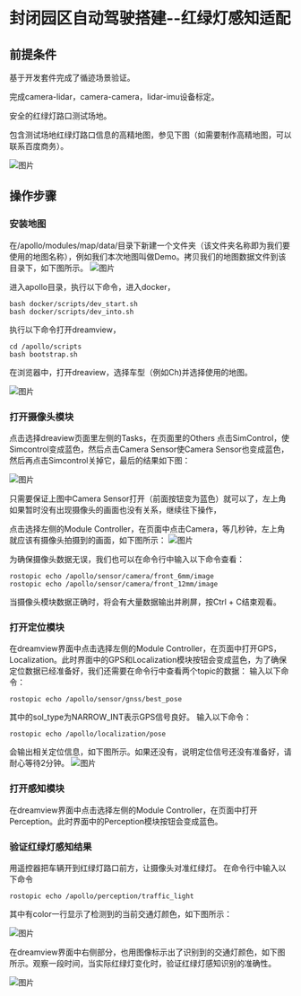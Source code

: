 # 封闭园区自动驾驶搭建--红绿灯感知适配

## 前提条件

基于开发套件完成了循迹场景验证。

完成camera-lidar，camera-camera，lidar-imu设备标定。

安全的红绿灯路口测试场地。

包含测试场地红绿灯路口信息的高精地图，参见下图（如需要制作高精地图，可以联系百度商务）。

   ![图片](../images/traffic_light/traffic_light_on_map.png)

   


## 操作步骤

### 安装地图
  
在/apollo/modules/map/data/目录下新建一个文件夹（该文件夹名称即为我们要使用的地图名称），例如我们本次地图叫做Demo。拷贝我们的地图数据文件到该目录下，如下图所示。
![图片](../images/traffic_light/map_data.png)


进入apollo目录，执行以下命令，进入docker，
```
bash docker/scripts/dev_start.sh
bash docker/scripts/dev_into.sh
```

执行以下命令打开dreamview，
```
cd /apollo/scripts
bash bootstrap.sh
```
在浏览器中，打开dreaview，选择车型（例如Ch)并选择使用的地图。

![图片](../images/traffic_light/select_map_vehicle.png)

### 打开摄像头模块

点击选择dreaview页面里左侧的Tasks，在页面里的Others 点击SimControl，使Simcontrol变成蓝色，然后点击Camera Sensor使Camera Sensor也变成蓝色，然后再点击Simcontrol关掉它，最后的结果如下图：

![图片](../images/traffic_light/open_camera_sensor_dreamview.png)


只需要保证上图中Camera Sensor打开（前面按钮变为蓝色）就可以了，左上角如果暂时没有出现摄像头的画面也没有关系，继续往下操作，

点击选择左侧的Module Controller，在页面中点击Camera，等几秒钟，左上角就应该有摄像头拍摄到的画面，如下图所示：
![图片](../images/traffic_light/opened_camera_result_dreamview.png)

为确保摄像头数据无误，我们也可以在命令行中输入以下命令查看：
```
rostopic echo /apollo/sensor/camera/front_6mm/image
rostopic echo /apollo/sensor/camera/front_12mm/image

```
当摄像头模块数据正确时，将会有大量数据输出并刷屏，按Ctrl + C结束观看。

### 打开定位模块

在dreamview界面中点击选择左侧的Module Controller，在页面中打开GPS，Localization。此时界面中的GPS和Localization模块按钮会变成蓝色，为了确保定位数据已经准备好，我们还需要在命令行中查看两个topic的数据：
输入以下命令：
```
rostopic echo /apollo/sensor/gnss/best_pose
```
其中的sol_type为NARROW_INT表示GPS信号良好。
输入以下命令：
```
rostopic echo /apollo/localization/pose
```
会输出相关定位信息，如下图所示。如果还没有，说明定位信号还没有准备好，请耐心等待2分钟。
![图片](../images/traffic_light/localization_topic.png)


### 打开感知模块

在dreamview界面中点击选择左侧的Module Controller，在页面中打开Perception。此时界面中的Perception模块按钮会变成蓝色。


### 验证红绿灯感知结果

用遥控器把车辆开到红绿灯路口前方，让摄像头对准红绿灯。
在命令行中输入以下命令
```
rostopic echo /apollo/perception/traffic_light
```
其中有color一行显示了检测到的当前交通灯颜色，如下图所示：

![图片](../images/traffic_light/traffic_light_topic.png)


在dreamview界面中右侧部分，也用图像标示出了识别到的交通灯颜色，如下图所示。观察一段时间，当实际红绿灯变化时，验证红绿灯感知识别的准确性。


![图片](../images/traffic_light/traffic_light_perception_result.png)
